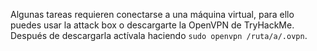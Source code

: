 Algunas tareas requieren conectarse a una máquina virtual, para ello puedes usar la attack box o descargarte la OpenVPN de TryHackMe. Después de descargarla actívala haciendo `sudo openvpn /ruta/a/.ovpn`.